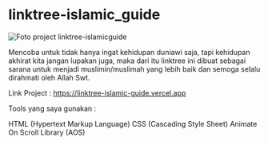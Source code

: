 # linktree-islamic_guide

![Foto project linktree-islamicguide](https://github.com/reyvaldoshivapramudya/linktree-islamic_guide/assets/106213143/6df70c07-9b3e-4b11-a28b-22b0856b4d65)

Mencoba untuk tidak hanya ingat kehidupan duniawi saja, tapi kehidupan akhirat kita jangan lupakan juga, maka dari itu linktree ini dibuat sebagai sarana untuk menjadi muslimin/muslimah yang lebih baik dan semoga selalu dirahmati oleh Allah Swt.

Link Project : https://linktree-islamic-guide.vercel.app

Tools yang saya gunakan :

HTML (Hypertext Markup Language)
CSS (Cascading Style Sheet)
Animate On Scroll Library (AOS)
